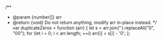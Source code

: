 /**
 * @param {number[]} arr
 * @return {void} Do not return anything, modify arr in-place instead.
 */
var duplicateZeros = function (arr) {
    let s = arr.join('').replaceAll("0", "00");
    for (let i = 0; i < arr.length; ++i)
        arr[i] = s[i] - '0';
};